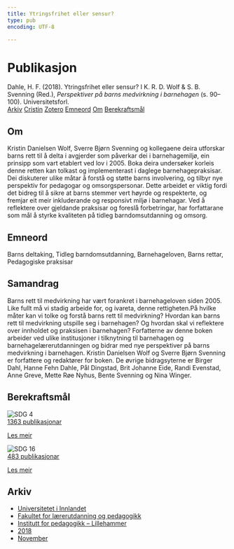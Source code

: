 ```yaml
---
title: Ytringsfrihet eller sensur?
type: pub
encoding: UTF-8

---
```

<h1>Publikasjon</h1>
<article id="csl-bib-container-E8FE4YV7" class="csl-bib-container">
  <div class="csl-bib-body"> <div class="csl-entry">Dahle, H. F. (2018). Ytringsfrihet eller sensur? I K. R. D. Wolf &#38; S. B. Svenning (Red.), <i>Perspektiver på barns medvirkning i barnehagen</i> (s. 90–100). Universitetsforl.</div> </div>
  <div class="csl-bib-buttons">
    <a href="#taxonomy-article-E8FE4YV7" alt="archive" class="csl-bib-button">Arkiv</a>
    <a href="https://app.cristin.no/results/show.jsf?id=1629244" alt="Cristin" class="csl-bib-button">Cristin</a>
    <a href="http://zotero.org/groups/5881554/items/E8FE4YV7" alt="Zotero" class="csl-bib-button">Zotero</a>
    <a href="#keywords-article-E8FE4YV7" alt="keywords" class="csl-bib-button">Emneord</a>
    <a href="#about-article-E8FE4YV7" alt="about_pub" class="csl-bib-button">Om</a>
    <a href="#sdg-article-E8FE4YV7" alt="sdg" class="csl-bib-button">Berekraftsmål</a>
  </div>
  <div id="csl-bib-meta-container-E8FE4YV7"></div>
</article>
<div id="csl-bib-meta-E8FE4YV7" class="csl-bib-meta">
  <article id="about-article-E8FE4YV7" class="about_pub-article">
    <h1>Om</h1>
    Kristin Danielsen Wolf, Sverre Bjørn Svenning og kollegaene deira utforskar barns rett til å delta i avgjerder som påverkar dei i barnehagemiljø, ein prinsipp som vart etablert ved lov i 2005. Boka deira undersøker korleis denne retten kan tolkast og implementerast i daglege barnehagepraksisar. Dei diskuterer ulike måtar å forstå og støtte barns involvering, og tilbyr nye perspektiv for pedagogar og omsorgspersonar. Dette arbeidet er viktig fordi det bidreg til å sikre at barns stemmer vert høyrde og respekterte, og fremjar eit meir inkluderande og responsivt miljø i barnehagar. Ved å reflektere over gjeldande praksisar og foreslå forbetringar, har forfattarane som mål å styrke kvaliteten på tidleg barndomsutdanning og omsorg.
  </article>
  <article id="keywords-article-E8FE4YV7" class="keywords-article">
    <h1>Emneord</h1>
    Barns deltaking, Tidleg barndomsutdanning, Barnehageloven, Barns rettar, Pedagogiske praksisar
  </article>
  <article id="abstract-article-E8FE4YV7" class="abstract-article">
    <h1>Samandrag</h1>
    Barns rett til medvirkning har vært forankret i barnehageloven siden 2005. Like fullt må vi stadig arbeide for, og ivareta, denne rettigheten.På hvilke måter kan vi tolke og forstå barns rett til medvirkning? Hvordan kan barns rett til medvirkning utspille seg i barnehagen? Og hvordan skal vi reflektere over innholdet og praksisen i barnehagen? Forfatterne av denne boken arbeider ved ulike institusjoner i tilknytning til barnehagen og barnehagelærerutdanningen og bidrar med nye perspektiver på barns medvirkning i barnehagen. Kristin Danielsen Wolf og Sverre Bjørn Svenning er forfattere og redaktører for boken. De øvrige bidragsyterne er Birger Dahl, Hanne Fehn Dahle, Pål Dingstad, Brit Johanne Eide, Randi Evenstad, Anne Greve, Mette Røe Nyhus, Bente Svenning og Nina Winger.
  </article>
  <article id="sdg-article-E8FE4YV7" class="sdg-article">
    <h1>Berekraftsmål</h1>
    <div class="sdg-container"><div id="sdg4" class="sdg">
        <img src="{{< params subfolder >}}images/sdg/sdg04_nn.png" class="image" alt="SDG 4">
        <div class="sdg-overlay">
          <a href="{{< params subfolder >}}nn/archive/?sdg=4#archive" class="sdg-publication-count"><span>1363</span> publikasjonar</a>
          <p><a href="https://fn.no/om-fn/fns-baerekraftsmaal/god-utdanning?lang=nno-NO" class="sdg-read-more">Les meir</a></p>
        </div>
      </div> <div id="sdg16" class="sdg">
        <img src="{{< params subfolder >}}images/sdg/sdg16_nn.png" class="image" alt="SDG 16">
        <div class="sdg-overlay">
          <a href="{{< params subfolder >}}nn/archive/?sdg=16#archive" class="sdg-publication-count"><span>483</span> publikasjonar</a>
          <p><a href="https://fn.no/om-fn/fns-baerekraftsmaal/fred-rettferdighet-og-velfungerende-institusjoner?lang=nno-NO" class="sdg-read-more">Les meir</a></p>
        </div>
      </div></div>
  </article>
  <article id="taxonomy-article-E8FE4YV7" class="taxonomy-article">
    <h1>Arkiv</h1>
    <ul>
      <li><a href="{{< params subfolder >}}nn/archive/?key=3DCRN523">Universitetet i Innlandet</a></li>
      <li><a href="{{< params subfolder >}}nn/archive/?key=WYNZA47F">Fakultet for lærerutdanning og pedagogikk</a></li>
      <li><a href="{{< params subfolder >}}nn/archive/?key=L8MA547R">Institutt for pedagogikk – Lillehammer</a></li>
      <li><a href="{{< params subfolder >}}nn/archive/?key=X2Y974UN">2018</a></li>
      <li><a href="{{< params subfolder >}}nn/archive/?key=P4Q39ASJ">November</a></li>
    </ul>
  </article>
</div>
